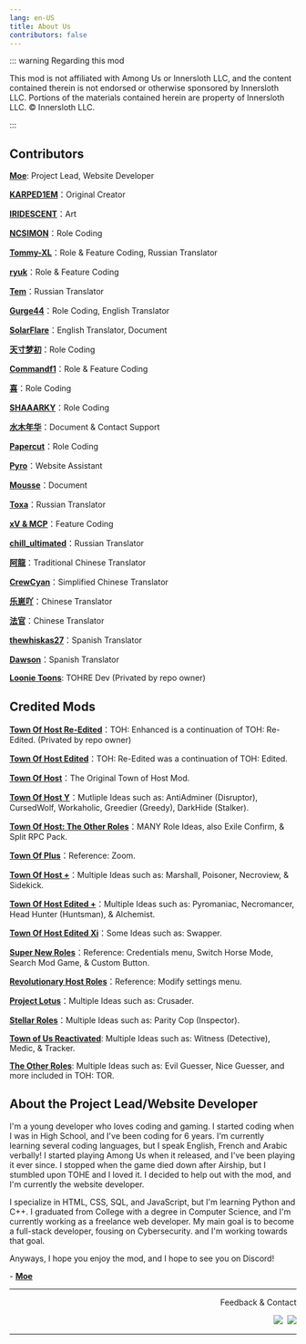 ```yaml
---
lang: en-US
title: About Us
contributors: false
---
```


::: warning Regarding this mod

This mod is not affiliated with Among Us or Innersloth LLC, and the content contained therein is not endorsed or otherwise sponsored by Innersloth LLC. Portions of the materials contained herein are property of Innersloth LLC. © Innersloth LLC.

:::

## Contributors

[**Moe**](https://github.com/0xDrMoe): Project Lead, Website Developer

[**KARPED1EM**](https://github.com/KARPED1EM)：Original Creator

[**IRIDESCENT**](https://space.bilibili.com/434079598)：Art

[**NCSIMON**](https://github.com/NCSIMON)：Role Coding

[**Tommy-XL**](https://github.com/Tommy-XL)：Role & Feature Coding, Russian Translator

[**ryuk**](https://github.com/ryuk201198)：Role & Feature Coding

[**Tem**](https://github.com/mogekonik1)：Russian Translator

[**Gurge44**](https://www.youtube.com/@200iqguy)：Role Coding, English Translator

[**SolarFlare**](https://www.twitch.tv/kinesylve)：English Translator, Document

[**天寸梦初**](https://github.com/Huier-Huang)：Role Coding

[**Commandf1**](https://github.com/commandf1)：Role & Feature Coding

[**喜**](https://github.com/pear666)：Role Coding

[**SHAAARKY**](https://github.com/SHAAARKY)：Role Coding

[**水木年华**](#)：Document & Contact Support

[**Papercut**](https://github.com/lars-wu)：Role Coding

[**Pyro**](https://youtube.com/@Pyro0TV)：Website Assistant

[**Mousse**](https://github.com/Sand-and-Beans)：Document

[**Тоха**](#)：Russian Translator

[**xV & MCP**](https://github.com/xVCantCode)：Feature Coding

[**chill_ultimated**](https://www.youtube.com/@chill_ultimated)：Russian Translator

[**阿龍**](https://github.com/NetherDragonTw)：Traditional Chinese Translator

[**CrewCyan**](https://github.com/CrewCyan)：Simplified Chinese Translator

[**乐崽吖**](https://github.com/LezaiYa)：Chinese Translator

[**法官**](https://github.com/hinhinarrrrrr)：Chinese Translator

[**thewhiskas27**](https://github.com/Thewhiskas27)：Spanish Translator

[**Dawson**](https://youtu.be/MTW4sIL9Dpw?si=LpHF7tX6Aj5WLwFD)：Spanish Translator

[**Loonie Toons**](https://github.com/Loonie-Toons): TOHRE Dev (Privated by repo owner)


## Credited Mods 

[**Town Of Host Re-Edited**](https://github.com/Loonie-Toons/Re-Edited)：TOH: Enhanced is a continuation of TOH: Re-Edited. (Privated by repo owner)

[**Town Of Host Edited**](https://github.com/KARPED1EM/TownOfHostEdited)：TOH: Re-Edited was a continuation of TOH: Edited.

[**Town Of Host**](https://github.com/tukasa0001/TownOfHost)：The Original Town of Host Mod.

[**Town Of Host Y**](https://github.com/Yumenopai/TownOfHost_Y)：Mutliple Ideas such as: AntiAdminer (Disruptor), CursedWolf, Workaholic, Greedier (Greedy), DarkHide (Stalker).

[**Town Of Host: The Other Roles**](https://github.com/music-discussion/TownOfHost-TheOtherRoles)：MANY Role Ideas, also Exile Confirm, & Split RPC Pack.

[**Town Of Plus**](https://github.com/tugaru1975/TownOfPlus)：Reference: Zoom.

[**Town Of Host +**](https://github.com/Loonie-Toons/TownOfHostPlus)：Multiple Ideas such as: Marshall, Poisoner, Necroview, & Sidekick.

[**Town Of Host Edited +**](https://github.com/Gurge44/TOHE_PLUS)：Multiple Ideas such as: Pyromaniac, Necromancer, Head Hunter (Huntsman), & Alchemist.

[**Town Of Host Edited Xi**](https://github.com/TOHEX-Official/TownOfHostEdited-Xid)：Some Ideas such as: Swapper.

[**Super New Roles**](https://github.com/SuperNewRoles/SuperNewRoles)：Reference: Credentials menu, Switch Horse Mode, Search Mod Game, & Custom Button.

[**Revolutionary Host Roles**](https://github.com/sansaaaaai/Revolutionary-host-roles)：Reference: Modify settings menu.

[**Project Lotus**](https://github.com/ImaMapleTree/Lotus)：Multiple Ideas such as: Crusader.

[**Stellar Roles**](https://github.com/Mr-Fluuff/StellarRolesAU)：Multiple Ideas such as: Parity Cop (Inspector).

[**Town of Us Reactivated**](https://github.com/eDonnes124/Town-Of-Us-R): Multiple Ideas such as: Witness (Detective), Medic, & Tracker.

[**The Other Roles**](https://github.com/TheOtherRolesAU/TheOtherRoles): Multiple Ideas such as: Evil Guesser, Nice Guesser, and more included in TOH: TOR.

## About the Project Lead/Website Developer

I'm a young developer who loves coding and gaming. I started coding when I was in High School, and I've been coding for 6 years. I'm currently learning several coding languages, but I speak English, French and Arabic verbally! I started playing Among Us when it released, and I've been playing it ever since. I stopped when the game died down after Airship, but I stumbled upon TOHE and I loved it. I decided to help out with the mod, and I'm currently the website developer. 

I specialize in HTML, CSS, SQL, and JavaScript, but I'm learning Python and C++. I graduated from College with a degree in Computer Science, and I'm currently working as a freelance web developer. My main goal is to become a full-stack developer, fousing on Cybersecurity. and I'm working towards that goal.

Anyways, I hope you enjoy the mod, and I hope to see you on Discord!

\- [**Moe**](https://github.com/0xDrMoe)

---

<p align="right">Feedback & Contact</p>

<p align="right">
<a href="https://discord.gg/tohe" target="_blank"><img src="https://img.shields.io/badge/Discord%20-%231DA1F2.svg?&style=for-the-badge&logo=discord&logoColor=white&color=5662f6"/></a>&nbsp;
<a href="https://github.com/0xDrMoe/TownofHost-Enhanced" target="_blank"><img src="https://img.shields.io/badge/Github%20-%231DA1F2.svg?&style=for-the-badge&logo=github&logoColor=white&color=181717"/></a>
</p>

---